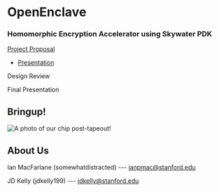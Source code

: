 # OpenEnclave
### Homomorphic Encryption Accelerator using Skywater PDK

[Project Proposal](https://docs.google.com/document/d/1Mj0ecLCnkOJ5uA9d1-nG6b31zhV4ehgnjc52U_y2EqI/edit?usp=sharing)

- [Presentation](https://docs.google.com/presentation/d/1n6xVLY0-bcxky8UasWF_5P7-HQ09HBuz-lyrTS4lI0E/edit?usp=sharing)

Design Review

Final Presentation

## Bringup!

![A photo of our chip post-tapeout!](https://github.com/somewhatdistracted/OpenEnclave/blob/main/bringup.png?raw=true)

## About Us

Ian MacFarlane (somewhatdistracted) --- ianpmac@stanford.edu

JD Kelly (jdkelly199) --- jdkelly@stanford.edu
